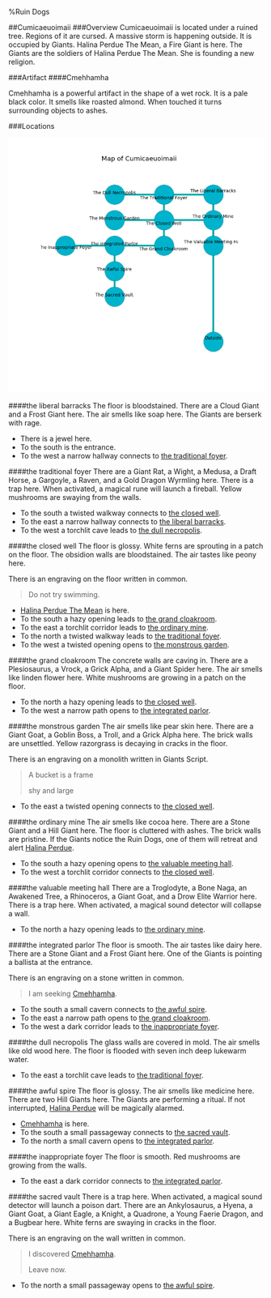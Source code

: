 %Ruin Dogs

##Cumicaeuoimaii
###Overview
Cumicaeuoimaii is located under a ruined tree. Regions of it are cursed. A massive storm is happening outside. It is occupied by Giants. <a name="Halina-Perdue-The-Mean"></a>Halina Perdue The Mean, a Fire Giant is here. The Giants are the soldiers of Halina Perdue The Mean. She  is founding a new religion. 



###Artifact
####<a name="Cmehhamha"></a>Cmehhamha


Cmehhamha is a powerful artifact in the shape of a wet rock. It is a pale black color. It smells like roasted almond. When touched it turns surrounding objects to ashes. 





###Locations


![](../v1/images/Cumicaeuoimaii.png)

####<a name="the-liberal-barracks"></a>the liberal barracks
The floor is bloodstained. There are a Cloud Giant and a Frost Giant here. The air smells like soap here. The Giants are berserk with rage. 



* There is a jewel here.
* To the south is the entrance.
* To the west a narrow hallway connects to [the traditional foyer](#the-traditional-foyer).


####<a name="the-traditional-foyer"></a>the traditional foyer
There are a Giant Rat, a Wight, a Medusa, a Draft Horse, a Gargoyle, a Raven, and a Gold Dragon Wyrmling here. There is a trap here. When activated, a magical rune will launch a fireball. Yellow mushrooms are swaying from the walls. 



* To the south a twisted walkway connects to [the closed well](#the-closed-well).
* To the east a narrow hallway connects to [the liberal barracks](#the-liberal-barracks).
* To the west a torchlit cave leads to [the dull necropolis](#the-dull-necropolis).


####<a name="the-closed-well"></a>the closed well
The floor is glossy. White ferns are sprouting in a patch on the floor. The obsidion walls are bloodstained. The air tastes like peony here. 

There is an engraving on the floor written in common. 

> Do not try swimming.
>


* [Halina Perdue The Mean](#Halina-Perdue-The-Mean) is here.
* To the south a hazy opening leads to [the grand cloakroom](#the-grand-cloakroom).
* To the east a torchlit corridor leads to [the ordinary mine](#the-ordinary-mine).
* To the north a twisted walkway leads to [the traditional foyer](#the-traditional-foyer).
* To the west a twisted opening opens to [the monstrous garden](#the-monstrous-garden).


####<a name="the-grand-cloakroom"></a>the grand cloakroom
The concrete walls are caving in. There are a Plesiosaurus, a Vrock, a Grick Alpha, and a Giant Spider here. The air smells like linden flower here. White mushrooms are growing in a patch on the floor. 



* To the north a hazy opening leads to [the closed well](#the-closed-well).
* To the west a narrow path opens to [the integrated parlor](#the-integrated-parlor).


####<a name="the-monstrous-garden"></a>the monstrous garden
The air smells like pear skin here. There are a Giant Goat, a Goblin Boss, a Troll, and a Grick Alpha here. The brick walls are unsettled. Yellow razorgrass is decaying in cracks in the floor. 

There is an engraving on a monolith written in Giants Script. 

> A bucket is a frame
>
> shy and large
>


* To the east a twisted opening connects to [the closed well](#the-closed-well).


####<a name="the-ordinary-mine"></a>the ordinary mine
The air smells like cocoa here. There are a Stone Giant and a Hill Giant here. The floor is cluttered with ashes. The brick walls are pristine. If the Giants notice the Ruin Dogs, one of them will retreat and alert [Halina Perdue](#Halina-Perdue). 



* To the south a hazy opening opens to [the valuable meeting hall](#the-valuable-meeting-hall).
* To the west a torchlit corridor connects to [the closed well](#the-closed-well).


####<a name="the-valuable-meeting-hall"></a>the valuable meeting hall
There are a Troglodyte, a Bone Naga, an Awakened Tree, a Rhinoceros, a Giant Goat, and a Drow Elite Warrior here. There is a trap here. When activated, a magical sound detector will collapse a wall. 



* To the north a hazy opening leads to [the ordinary mine](#the-ordinary-mine).


####<a name="the-integrated-parlor"></a>the integrated parlor
The floor is smooth. The air tastes like dairy here. There are a Stone Giant and a Frost Giant here. One of the Giants is pointing a ballista at the entrance. 

There is an engraving on a stone written in common. 

> I am seeking [Cmehhamha](#Cmehhamha).
>


* To the south a small cavern connects to [the awful spire](#the-awful-spire).
* To the east a narrow path opens to [the grand cloakroom](#the-grand-cloakroom).
* To the west a dark corridor leads to [the inappropriate foyer](#the-inappropriate-foyer).


####<a name="the-dull-necropolis"></a>the dull necropolis
The glass walls are covered in mold. The air smells like old wood here. The floor is flooded with seven inch deep lukewarm water. 



* To the east a torchlit cave leads to [the traditional foyer](#the-traditional-foyer).


####<a name="the-awful-spire"></a>the awful spire
The floor is glossy. The air smells like medicine here. There are two Hill Giants here. The Giants are performing a ritual. If not interrupted, [Halina Perdue](#Halina-Perdue) will be magically alarmed. 



* [Cmehhamha](#Cmehhamha) is here.
* To the south a small passageway connects to [the sacred vault](#the-sacred-vault).
* To the north a small cavern opens to [the integrated parlor](#the-integrated-parlor).


####<a name="the-inappropriate-foyer"></a>the inappropriate foyer
The floor is smooth. Red mushrooms are growing from the walls. 



* To the east a dark corridor connects to [the integrated parlor](#the-integrated-parlor).


####<a name="the-sacred-vault"></a>the sacred vault
There is a trap here. When activated, a magical sound detector will launch a poison dart. There are an Ankylosaurus, a Hyena, a Giant Goat, a Giant Eagle, a Knight, a Quadrone, a Young Faerie Dragon, and a Bugbear here. White ferns are swaying in cracks in the floor. 

There is an engraving on the wall written in common. 

> I discovered [Cmehhamha](#Cmehhamha).
>
> Leave now.
>


* To the north a small passageway opens to [the awful spire](#the-awful-spire).


